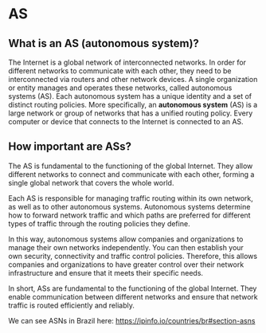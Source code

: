 # AS

## What is an AS (autonomous system)?

The Internet is a global network of interconnected networks. In order for different networks to communicate with each other, they need to be interconnected via routers and other network devices. A single organization or entity manages and operates these networks, called autonomous systems (AS). Each autonomous system has a unique identity and a set of distinct routing policies. More specifically, an **autonomous system** (AS) is a large network or group of networks that has a unified routing policy. Every computer or device that connects to the Internet is connected to an AS.

## How important are ASs?

The AS is fundamental to the functioning of the global Internet. They allow different networks to connect and communicate with each other, forming a single global network that covers the whole world.

Each AS is responsible for managing traffic routing within its own network, as well as to other autonomous systems. Autonomous systems determine how to forward network traffic and which paths are preferred for different types of traffic through the routing policies they define.

In this way, autonomous systems allow companies and organizations to manage their own networks independently. You can then establish your own security, connectivity and traffic control policies. Therefore, this allows companies and organizations to have greater control over their network infrastructure and ensure that it meets their specific needs.

In short, ASs are fundamental to the functioning of the global Internet. They enable communication between different networks and ensure that network traffic is routed efficiently and reliably.

We can see ASNs in Brazil here: https://ipinfo.io/countries/br#section-asns


